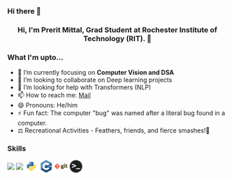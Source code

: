 ### Hi there 👋

<!--
**PreritSM/PreritSM** is a ✨ _special_ ✨ repository because its `README.md` (this file) appears on your GitHub profile.
-->
### <div align="center">Hi, I'm Prerit Mittal, Grad Student at Rochester Institute of Technology (RIT). 🚀</div>


### What I'm upto...
- 🔭 I’m currently focusing on **Computer Vision and DSA**
- 👯 I’m looking to collaborate on Deep learning projects
- 🤔 I’m looking for help with Transformers (NLP)
- 📫 How to reach me: [Mail](https://mail.google.com/mail/u/0/#inbox)
- 😄 Pronouns: He/him
- ⚡ Fun fact: The computer "bug" was named after a literal bug found in a computer.
- :balance_scale: Recreational Activities - Feathers, friends, and fierce smashes!🏸

### Skills
<code><img align="center" height="30" src="https://avatars.githubusercontent.com/u/15658638?s=200&v=4"></code>
<code><img align="center" height="30" src="https://avatars.githubusercontent.com/u/2452804?s=200&v=4"></code>
<code><img align="center" height="30" src="https://raw.githubusercontent.com/github/explore/80688e429a7d4ef2fca1e82350fe8e3517d3494d/topics/python/python.png"></code>
<code><img align="center" height="30" src="https://raw.githubusercontent.com/github/explore/80688e429a7d4ef2fca1e82350fe8e3517d3494d/topics/cpp/cpp.png"></code>
<code><img align="center" height="30" src="https://raw.githubusercontent.com/github/explore/80688e429a7d4ef2fca1e82350fe8e3517d3494d/topics/git/git.png"></code>
<code><img align="center" height="30" src="https://raw.githubusercontent.com/github/explore/80688e429a7d4ef2fca1e82350fe8e3517d3494d/topics/terminal/terminal.png"></code>

